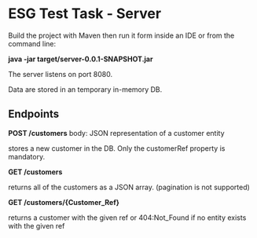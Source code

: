 # ESG Test Task - Server

Build the project with Maven then run it form inside an IDE or from the command line:

**java -jar target/server-0.0.1-SNAPSHOT.jar**

The server listens on port 8080.

Data are stored in an temporary in-memory DB.


## Endpoints

**POST /customers**  body: JSON representation of a customer entity

stores a new customer in the DB. 
Only the customerRef property is mandatory.

**GET /customers** 

returns all of the customers as a JSON array.
(pagination is not supported)

**GET /customers/{Customer_Ref}**

returns a customer with the given ref or 404:Not_Found if no entity exists with the given ref
